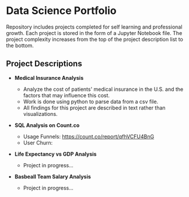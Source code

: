 # Data Science Portfolio
Repository includes projects completed for self learning and professional growth. Each project is stored in the form of a Jupyter Notebook file. The project complexity increases from the top of the project description list to the bottom.

## Project Descriptions
- **Medical Insurance Analysis**
  + Analyze the cost of patients' medical insurance in the U.S. and the factors that may influence this cost.
  + Work is done using python to parse data from a csv file.
  + All findings for this project are described in text rather than visualizations.
  
- **SQL Analysis on Count.co**
  + Usage Funnels: https://count.co/report/qfhVCFU4BnG
  + User Churn: 

- **Life Expectancy vs GDP Analysis**
  + Project in progress...

- **Basbeall Team Salary Analysis**
  + Project in progress...
